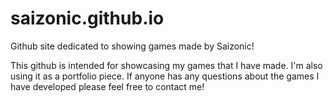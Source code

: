 # saizonic.github.io
Github site dedicated to showing games made by Saizonic!

This github is intended for showcasing my games that I have made. I'm also using it as a portfolio piece. If anyone has any questions about the games I have developed please feel free to contact me!
